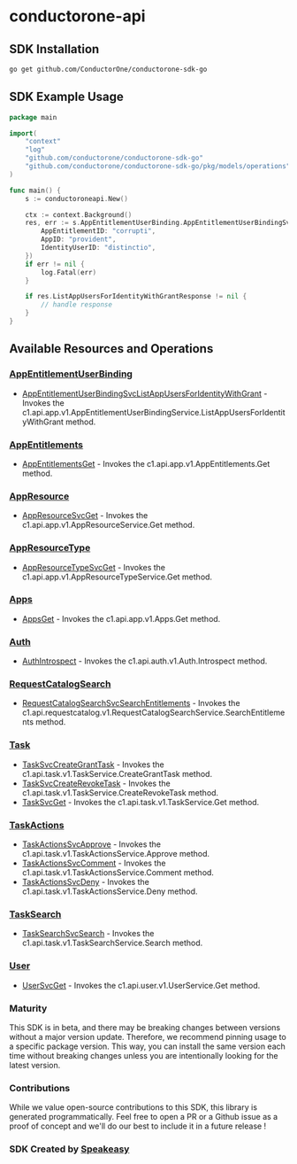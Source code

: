 # conductorone-api

<!-- Start SDK Installation -->
## SDK Installation

```bash
go get github.com/ConductorOne/conductorone-sdk-go
```
<!-- End SDK Installation -->

## SDK Example Usage
<!-- Start SDK Example Usage -->
```go
package main

import(
	"context"
	"log"
	"github.com/conductorone/conductorone-sdk-go"
	"github.com/conductorone/conductorone-sdk-go/pkg/models/operations"
)

func main() {
    s := conductoroneapi.New()

    ctx := context.Background()
    res, err := s.AppEntitlementUserBinding.AppEntitlementUserBindingSvcListAppUsersForIdentityWithGrant(ctx, operations.C1APIAppV1AppEntitlementUserBindingServiceListAppUsersForIdentityWithGrantRequest{
        AppEntitlementID: "corrupti",
        AppID: "provident",
        IdentityUserID: "distinctio",
    })
    if err != nil {
        log.Fatal(err)
    }

    if res.ListAppUsersForIdentityWithGrantResponse != nil {
        // handle response
    }
}
```
<!-- End SDK Example Usage -->

<!-- Start SDK Available Operations -->
## Available Resources and Operations


### [AppEntitlementUserBinding](docs/sdks/appentitlementuserbinding/README.md)

* [AppEntitlementUserBindingSvcListAppUsersForIdentityWithGrant](docs/sdks/appentitlementuserbinding/README.md#appentitlementuserbindingsvclistappusersforidentitywithgrant) - Invokes the c1.api.app.v1.AppEntitlementUserBindingService.ListAppUsersForIdentityWithGrant method.

### [AppEntitlements](docs/sdks/appentitlements/README.md)

* [AppEntitlementsGet](docs/sdks/appentitlements/README.md#appentitlementsget) - Invokes the c1.api.app.v1.AppEntitlements.Get method.

### [AppResource](docs/sdks/appresource/README.md)

* [AppResourceSvcGet](docs/sdks/appresource/README.md#appresourcesvcget) - Invokes the c1.api.app.v1.AppResourceService.Get method.

### [AppResourceType](docs/sdks/appresourcetype/README.md)

* [AppResourceTypeSvcGet](docs/sdks/appresourcetype/README.md#appresourcetypesvcget) - Invokes the c1.api.app.v1.AppResourceTypeService.Get method.

### [Apps](docs/sdks/apps/README.md)

* [AppsGet](docs/sdks/apps/README.md#appsget) - Invokes the c1.api.app.v1.Apps.Get method.

### [Auth](docs/sdks/auth/README.md)

* [AuthIntrospect](docs/sdks/auth/README.md#authintrospect) - Invokes the c1.api.auth.v1.Auth.Introspect method.

### [RequestCatalogSearch](docs/sdks/requestcatalogsearch/README.md)

* [RequestCatalogSearchSvcSearchEntitlements](docs/sdks/requestcatalogsearch/README.md#requestcatalogsearchsvcsearchentitlements) - Invokes the c1.api.requestcatalog.v1.RequestCatalogSearchService.SearchEntitlements method.

### [Task](docs/sdks/task/README.md)

* [TaskSvcCreateGrantTask](docs/sdks/task/README.md#tasksvccreategranttask) - Invokes the c1.api.task.v1.TaskService.CreateGrantTask method.
* [TaskSvcCreateRevokeTask](docs/sdks/task/README.md#tasksvccreaterevoketask) - Invokes the c1.api.task.v1.TaskService.CreateRevokeTask method.
* [TaskSvcGet](docs/sdks/task/README.md#tasksvcget) - Invokes the c1.api.task.v1.TaskService.Get method.

### [TaskActions](docs/sdks/taskactions/README.md)

* [TaskActionsSvcApprove](docs/sdks/taskactions/README.md#taskactionssvcapprove) - Invokes the c1.api.task.v1.TaskActionsService.Approve method.
* [TaskActionsSvcComment](docs/sdks/taskactions/README.md#taskactionssvccomment) - Invokes the c1.api.task.v1.TaskActionsService.Comment method.
* [TaskActionsSvcDeny](docs/sdks/taskactions/README.md#taskactionssvcdeny) - Invokes the c1.api.task.v1.TaskActionsService.Deny method.

### [TaskSearch](docs/sdks/tasksearch/README.md)

* [TaskSearchSvcSearch](docs/sdks/tasksearch/README.md#tasksearchsvcsearch) - Invokes the c1.api.task.v1.TaskSearchService.Search method.

### [User](docs/sdks/user/README.md)

* [UserSvcGet](docs/sdks/user/README.md#usersvcget) - Invokes the c1.api.user.v1.UserService.Get method.
<!-- End SDK Available Operations -->

### Maturity

This SDK is in beta, and there may be breaking changes between versions without a major version update. Therefore, we recommend pinning usage
to a specific package version. This way, you can install the same version each time without breaking changes unless you are intentionally
looking for the latest version.

### Contributions

While we value open-source contributions to this SDK, this library is generated programmatically.
Feel free to open a PR or a Github issue as a proof of concept and we'll do our best to include it in a future release !

### SDK Created by [Speakeasy](https://docs.speakeasyapi.dev/docs/using-speakeasy/client-sdks)
